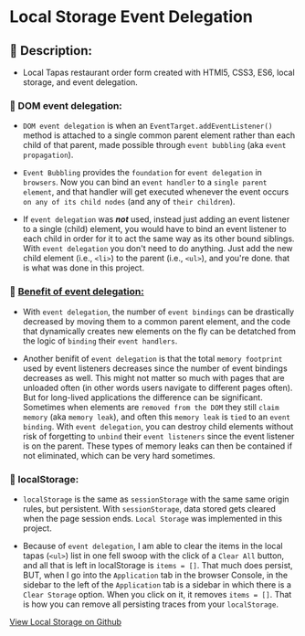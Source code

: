 # Local Storage Event Delegation

## 🌮 Description:
+ Local Tapas restaurant order form created with HTMl5, CSS3, ES6, local storage, and event delegation.

### 🌮 DOM event delegation:

+ `DOM event delegation` is when an `EventTarget.addEventListener()` method is attached to a single common parent element rather than each child of that parent, made possible through `event bubbling` (aka `event propagation`).

+ `Event Bubbling` provides the `foundation` for `event delegation` in `browsers`. Now you can bind an `event handler` to a `single parent element`, and that handler will get executed whenever the event occurs `on any of its child nodes` (and any of `their children`).

+ If `event delegation` was ***not*** used, instead just adding an event listener to a single (child) element, you would have to bind an event listener to each child in order for it to act the same way as its other bound siblings. With `event delegation` you don't need to do anything. Just add the new child element (i.e., `<li>`) to the parent (i.e., `<ul>`), and you're done. that is what was done in this project.

### 🌮 [Benefit of event delegation:](https://stackoverflow.com/questions/1687296/what-is-dom-event-delegation)

+ With `event delegation`, the number of `event bindings` can be drastically decreased by moving them to a common parent element, and the code that dynamically creates new elements on the fly can be detatched from the logic of `binding` their `event handlers`.

+ Another benifit of `event delegation` is that the total `memory footprint` used by event listeners decreases since the number of event bindings decreases as well. This might not matter so much with pages that are unloaded often (in other words users navigate to different pages often). But for long-lived applications the difference can be significant. Sometimes when elements are `removed from the DOM` they still `claim memory` (aka `memory leak`), and often this `memory leak` is `tied` to an `event binding`. With `event delegation`, you can destroy child elements without risk of forgetting to `unbind` their `event listeners` since the event listener is on the parent. These types of memory leaks can then be contained if not eliminated, which can be very hard sometimes.

### 🌮 localStorage:

+ `localStorage` is the same as `sessionStorage` with the same same origin rules, but persistent. With `sessionStorage`, data stored gets cleared when the page session ends. `Local Storage` was implemented in this project.

+ Because of `event delegation`, I am able to clear the items in the local tapas (`<ul>`) list in one fell swoop with the click of a `Clear All` button, and all that is left in localStorage is `items = []`. That much does persist, BUT, when I go into the `Application` tab in the browser Console, in the sidebar to the left of the `Application` tab is a sidebar in which there is a `Clear Storage` option. When you click on it, it removes `items = []`. That is how you can remove all persisting traces from your `localStorage`.

[View Local Storage on Github](https://interglobalmedia.github.io/local-storage-event-delegation/)